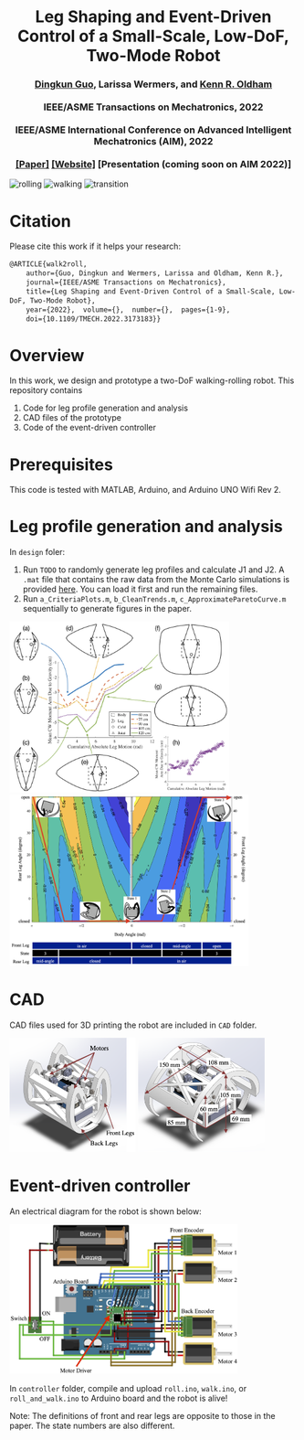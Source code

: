 <h1 align="center">
Leg Shaping and Event-Driven Control of a Small-Scale, Low-DoF, Two-Mode Robot
</h1>

<div align="center">
<h3>
<a href="https://dkguo.com">Dingkun Guo</a>,
Larissa Wermers, and
<a href="https://me.engin.umich.edu/people/faculty/kenn-oldham/">Kenn R. Oldham</a>
<br>
<br>
IEEE/ASME Transactions on Mechatronics, 2022
<br>
<br>
IEEE/ASME International Conference on Advanced Intelligent Mechatronics (AIM), 2022
<br>
<br>
<a href="https://dkguo.com/academic/publications/J1_walk2roll.pdf">[Paper]</a>
<a href="https://dkguo.com/research/walk2roll">[Website]</a>
[Presentation (coming soon on AIM 2022)]
<br>
</h3>
</div>

<p float="left">
<img src="images/rolling.gif" alt="rolling" height="300"/>
<img src="images/walking.gif" alt="walking" height="300"/>
<img src="images/transition.gif" alt="transition" height="300"/>
</p>


# Citation
Please cite this work if it helps your research:

```
@ARTICLE{walk2roll,  
	author={Guo, Dingkun and Wermers, Larissa and Oldham, Kenn R.},  
	journal={IEEE/ASME Transactions on Mechatronics},   
	title={Leg Shaping and Event-Driven Control of a Small-Scale, Low-DoF, Two-Mode Robot},   
	year={2022},  volume={},  number={},  pages={1-9},  
	doi={10.1109/TMECH.2022.3173183}}
```

# Overview
In this work, we design and prototype a two-DoF walking-rolling robot. This repository contains
1) Code for leg profile generation and analysis
2) CAD files of the prototype
3) Code of the event-driven controller

# Prerequisites
This code is tested with MATLAB, Arduino, and Arduino UNO Wifi Rev 2.

# Leg profile generation and analysis
In `design` foler:
1. Run `TODO` to randomly generate leg profiles and calculate J1 and J2. A `.mat` file that contains the raw data from the Monte Carlo simulations is provided [here](https://drive.google.com/file/d/1t3DsJioSSCW6Dw8d_Bq3EJVaL-_BnXOD/view?usp=sharing). You can load it first and run the remaining files.
2. Run `a_CriteriaPlots.m`, `b_CleanTrends.m`, `c_ApproximateParetoCurve.m` sequentially to generate figures in the paper.

<p float="left">
<img src="images/3.png" alt="design trend" height="300"/>
<img src="images/4.png" alt="design contour" height="300"/>
</p>

# CAD
CAD files used for 3D printing the robot are included in `CAD` folder.

<p float="left">
<img src="images/1a-iso.png" alt="CAD iso" height="200"/>
<img src="images/1b-iso.png" alt="CAD" height="200"/>
</p>

# Event-driven controller
An electrical diagram for the robot is shown below:

<img src="images/circuit.png" alt="Electrical Diagram" width="400"/>

In `controller` folder, compile and upload `roll.ino`, `walk.ino`, or `roll_and_walk.ino` to Arduino board and the robot is alive!

Note: The definitions of front and rear legs are opposite to those in the paper. The state numbers are also different.

